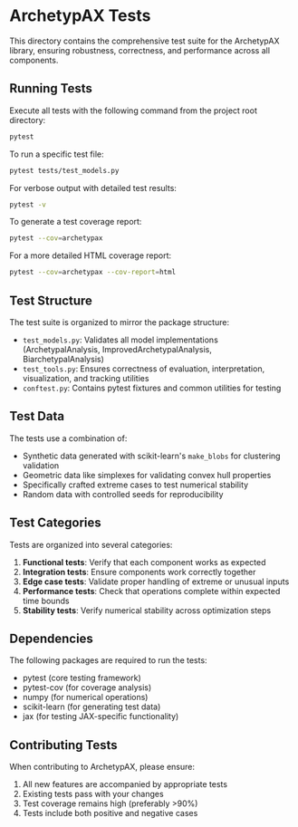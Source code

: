 # ArchetypAX Tests

This directory contains the comprehensive test suite for the ArchetypAX library, ensuring robustness, correctness, and performance across all components.

## Running Tests

Execute all tests with the following command from the project root directory:

```bash
pytest
```

To run a specific test file:

```bash
pytest tests/test_models.py
```

For verbose output with detailed test results:

```bash
pytest -v
```

To generate a test coverage report:

```bash
pytest --cov=archetypax
```

For a more detailed HTML coverage report:

```bash
pytest --cov=archetypax --cov-report=html
```

## Test Structure

The test suite is organized to mirror the package structure:

- `test_models.py`: Validates all model implementations (ArchetypalAnalysis, ImprovedArchetypalAnalysis, BiarchetypalAnalysis)
- `test_tools.py`: Ensures correctness of evaluation, interpretation, visualization, and tracking utilities
- `conftest.py`: Contains pytest fixtures and common utilities for testing

## Test Data

The tests use a combination of:

- Synthetic data generated with scikit-learn's `make_blobs` for clustering validation
- Geometric data like simplexes for validating convex hull properties
- Specifically crafted extreme cases to test numerical stability
- Random data with controlled seeds for reproducibility

## Test Categories

Tests are organized into several categories:

1. **Functional tests**: Verify that each component works as expected
2. **Integration tests**: Ensure components work correctly together
3. **Edge case tests**: Validate proper handling of extreme or unusual inputs
4. **Performance tests**: Check that operations complete within expected time bounds
5. **Stability tests**: Verify numerical stability across optimization steps

## Dependencies

The following packages are required to run the tests:

- pytest (core testing framework)
- pytest-cov (for coverage analysis)
- numpy (for numerical operations)
- scikit-learn (for generating test data)
- jax (for testing JAX-specific functionality)

## Contributing Tests

When contributing to ArchetypAX, please ensure:

1. All new features are accompanied by appropriate tests
2. Existing tests pass with your changes
3. Test coverage remains high (preferably >90%)
4. Tests include both positive and negative cases
